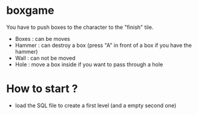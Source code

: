 # boxgame

You have to push boxes to the character to the "finish" tile.

- Boxes : can be moves
- Hammer : can destroy a box (press "A" in front of a box if you have the hammer)
- Wall : can not be moved
- Hole : move a box inside if you want to pass through a hole

# How to start ? 
- load the SQL file to create a first level (and a empty second one)
